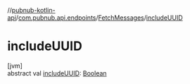 //[pubnub-kotlin-api](../../../index.md)/[com.pubnub.api.endpoints](../index.md)/[FetchMessages](index.md)/[includeUUID](include-u-u-i-d.md)

# includeUUID

[jvm]\
abstract val [includeUUID](include-u-u-i-d.md): [Boolean](https://kotlinlang.org/api/latest/jvm/stdlib/kotlin/-boolean/index.html)
